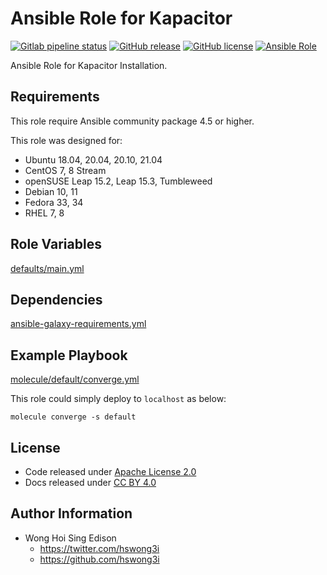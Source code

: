# Ansible Role for Kapacitor

[![Gitlab pipeline status](https://img.shields.io/gitlab/pipeline/alvistack/ansible-role-kapacitor/master)](https://gitlab.com/alvistack/ansible-role-kapacitor/-/pipelines)
[![GitHub release](https://img.shields.io/github/release/alvistack/ansible-role-kapacitor.svg)](https://github.com/alvistack/ansible-role-kapacitor/releases)
[![GitHub license](https://img.shields.io/github/license/alvistack/ansible-role-kapacitor.svg)](https://github.com/alvistack/ansible-role-kapacitor/blob/master/LICENSE)
[![Ansible Role](https://img.shields.io/badge/galaxy-alvistack.kapacitor-blue.svg)](https://galaxy.ansible.com/alvistack/kapacitor)

Ansible Role for Kapacitor Installation.

## Requirements

This role require Ansible community package 4.5 or higher.

This role was designed for:

  - Ubuntu 18.04, 20.04, 20.10, 21.04
  - CentOS 7, 8 Stream
  - openSUSE Leap 15.2, Leap 15.3, Tumbleweed
  - Debian 10, 11
  - Fedora 33, 34
  - RHEL 7, 8

## Role Variables

[defaults/main.yml](defaults/main.yml)

## Dependencies

[ansible-galaxy-requirements.yml](ansible-galaxy-requirements.yml)

## Example Playbook

[molecule/default/converge.yml](molecule/default/converge.yml)

This role could simply deploy to `localhost` as below:

    molecule converge -s default

## License

  - Code released under [Apache License 2.0](LICENSE)
  - Docs released under [CC BY 4.0](http://creativecommons.org/licenses/by/4.0/)

## Author Information

  - Wong Hoi Sing Edison
      - <https://twitter.com/hswong3i>
      - <https://github.com/hswong3i>
